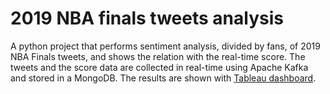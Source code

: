 # 2019 NBA finals tweets analysis

A python project that performs sentiment analysis, divided by fans, of 2019 NBA Finals tweets, and shows the relation with the real-time score. The tweets and the score data are collected in real-time using Apache Kafka and stored in a MongoDB. The results are shown with [Tableau dashboard](https://public.tableau.com/profile/federico.manenti#!/?newProfile=&activeTab=0).
